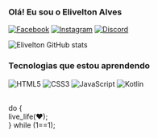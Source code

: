 ### Olá! Eu sou o Elivelton Alves

[![Facebook](https://img.shields.io/badge/Facebook-1877F2?style=for-the-badge&logo=facebook&logoColor=white)](https://www.facebook.com/eliveltonsa92)
[![Instagram](https://img.shields.io/badge/Instagram-E4405F?style=for-the-badge&logo=instagram&logoColor=white)](https://www.instagram.com/elivelton.alves92/)
[![Discord](https://img.shields.io/badge/Discord-7289DA?style=for-the-badge&logo=discord&logoColor=white)](https://discord.com/channels/@me)

![Elivelton GitHub stats](https://github-readme-stats.vercel.app/api?username=EliveltonSA&show_icons=true&theme=dark)

### Tecnologias que estou aprendendo

<div style="display: inline_block">
  <img align="center" alt="HTML5" src="https://img.shields.io/badge/HTML5-E34F26?style=for-the-badge&logo=html5&logoColor=white" />
  <img align="center" alt="CSS3" src="https://img.shields.io/badge/CSS3-1572B6?style=for-the-badge&logo=css3&logoColor=white" />
  <img align="center" alt="JavaScript" src="https://img.shields.io/badge/JavaScript-F7DF1E?style=for-the-badge&logo=javascript&logoColor=black" />
  <img align="center" alt="Kotlin" src="https://img.shields.io/badge/Kotlin-0095D5?&style=for-the-badge&logo=kotlin&logoColor=white" />
</div><br>

do {<br>
 live_life(❤);<br>
} while (1==1);

